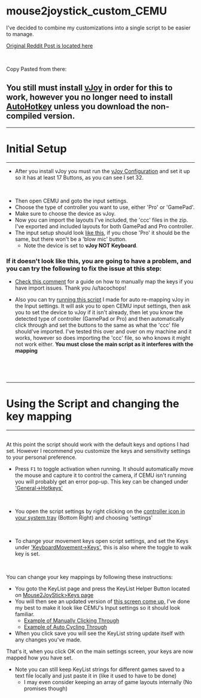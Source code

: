 # mouse2joystick_custom_CEMU
I've decided to combine my customizations into a single script to be easier to manage.


[Original Reddit Post is located here](https://www.reddit.com/r/cemu/comments/5zn0xa/autohotkey_script_to_use_mouse_for_camera/)

&nbsp;

Copy Pasted from there:

## You still must install [vJoy](https://sourceforge.net/projects/vjoystick/files/latest/download) in order for this to work, however you no longer need to install [AutoHotkey](https://autohotkey.com/download/ahk-install.exe) unless you download the non-compiled version.
***
# Initial Setup
***
* After you install vJoy you must run the [vJoy Configuration](http://i.imgur.com/5YBbtgA.png) and set it up so it has at least 17 Buttons, as you can see I set 32.

&nbsp;

* Then open CEMU and goto the input settings.
* Choose the type of controller you want to use, either 'Pro' or 'GamePad'.
* Make sure to choose the device as vJoy.
* Now you can import the layouts I've included, the 'ccc' files in the zip.  I've exported and included layouts for both GamePad and Pro controller.
* The input setup should look [like this](http://i.imgur.com/zJlASOK.png), if you chose 'Pro' it should be the same, but there won't be a 'blow mic' button.
  * Note the device is set to **vJoy NOT Keyboard**.

### If it doesn't look like this, you are going to have a problem, and you can try the following to fix the issue at this step:

- [Check this comment](https://www.reddit.com/r/cemu/comments/5zn0xa/autohotkey_script_to_use_mouse_for_camera/dgnq6lj/) for a guide on how to manually map the keys if you have import issues. Thank you /u/tacochops!

- Also you can try [running this script](https://bitbucket.org/CemuUser8/files/downloads/CEMU_Auto_vJoy_Mapper.zip) I made for auto re-mapping vJoy in the Input settings. It will ask you to open CEMU input settings, then ask you to set the device to vJoy if it isn't already, then let you know the detected type of controller (GamePad or Pro) and then automatically click through and set the buttons to the same as what the 'ccc' file should've imported. I've tested this over and over on my machine and it works, however so does importing the 'ccc' file, so who knows it might not work either.
**You must close the main script as it interferes with the mapping**

&nbsp;

&nbsp;

***
# Using the Script and changing the key mapping
***
##
At this point the script should work with the default keys and options I had set. However I recommend you customize the keys and sensitivity settings to your personal preference. 

* Press `F1` to toggle activation when running. It should automatically move the mouse and capture it to control the camera, if CEMU isn't running you will probably get an error pop-up. This key can be changed under ['General->Hotkeys'](http://i.imgur.com/DgQfU1n.png)

&nbsp;

* You open the script settings by right clicking on the [controller icon in your system tray](http://i.imgur.com/gYsabLx.png) (Bottom Right) and choosing 'settings'

&nbsp;

* To change your movement keys open script settings, and set the Keys under ['KeyboardMovement->Keys'](http://i.imgur.com/4NMjrRA.png), this is also where the toggle to walk key is set.

&nbsp;

You can change your key mappings by following these instructions:

* You goto the KeyList page and press the KeyList Helper Button located on [Mouse2JoyStick>Keys page](http://i.imgur.com/JyzT21Q.png)
* You will then see an updated version of [this screen come up,](http://i.imgur.com/hdavP22.png) I've done my best to make it look like CEMU's Input settings so it should look familiar.
	* [Example of Manually Clicking Through](https://gfycat.com/ArtisticDelayedDwarfrabbit)
	* [Example of Auto Cycling Through](https://gfycat.com/FinishedUglyHummingbird)
* When you click save you will see the KeyList string update itself with any changes you've made.

That's it, when you click OK on the main settings screen, your keys are now mapped how you have set.

* Note you can still keep KeyList strings for different games saved to a text file locally and just paste it in (like it used to have to be done)
	* I may even consider keeping an array of game layouts internally (No promises though)
